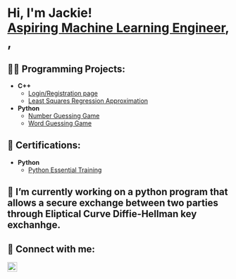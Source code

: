 <h1>Hi, I'm Jackie! <br/><a href="https://github.com/LiJackieS">Aspiring Machine Learning Engineer</a>, <a href="https://www.linkedin.com/in/LiJackieS/"></a>,

<h2>👨‍💻 Programming Projects:</h2>

- <b>C++</b>
  - [Login/Registration page](https://github.com/LiJackieS/Registration-login-Page/blob/main/README.md)
  - [Least Squares Regression Approximation](https://github.com/LiJackieS/Linear-Algebra)
- <b>Python</b>
  - [Number Guessing Game](https://github.com/LiJackieS/Python)
  - [Word Guessing Game](https://github.com/LiJackieS/Python)


<h2>📄 Certifications:</h2>

- <b>Python</b>
  - [Python Essential Training](https://www.linkedin.com/learning/certificates/475e83f4fd1c21f9afd9621a11d6ee5d3293dbb379040e7af8d09ba87ef55b96)

<h2> 🔭 I’m currently working on a python program that allows a secure exchange between two parties through Eliptical Curve Diffie-Hellman key exchanhge.

<h2> 🤳 Connect with me:</h2>


[<img align="left" alt="JackieLi | LinkedIn" width="22px" src="https://cdn.jsdelivr.net/npm/simple-icons@v3/icons/linkedin.svg" />][linkedin]

[linkedin]: https://linkedin.com/in/LiJackieS

<!--
Here are some ideas to get you started:

- 🔭 I’m currently working on ...
- 🌱 I’m currently learning ...
- 👯 I’m looking to collaborate on ...
- 🤔 I’m looking for help with ...
- 💬 Ask me about ...
- 📫 How to reach me: ...
- 😄 Pronouns: ...
- ⚡ Fun fact: ...
-->
